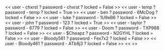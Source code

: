 << user - chxrst ? password - chxrst ? locked = False >> << user - temp ? password - temp ? locked = True >> << user - ben ? password - 6McDog ? locked = False >> << user - luke ? password - 1U9eB6 ? locked = False >> << user - john ? password - 123 ? locked = True >> << user - taylor ? password - 6779 ? locked = False >> << user - Doom ? password - TXP988 ? locked = False >> << user - $Cheapz ? password - N2GYHL ? locked = False >> << user - Bloody561 ? password - Fex7x2 ? locked = False >> << user - Bloody461 ? password - ATb8j3 ? locked = False >> << >>
